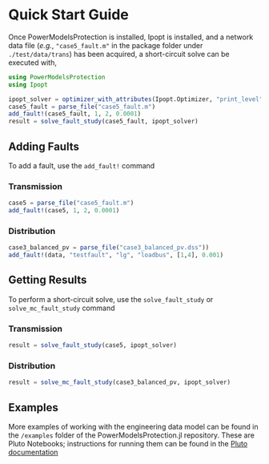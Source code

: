 # Quick Start Guide

Once PowerModelsProtection is installed, Ipopt is installed, and a network data file (_e.g._, `"case5_fault.m"` in the package folder under `./test/data/trans`) has been acquired, a short-circuit solve can be executed with,

```julia
using PowerModelsProtection
using Ipopt

ipopt_solver = optimizer_with_attributes(Ipopt.Optimizer, "print_level"=>0, "tol"=>1e-6)
case5_fault = parse_file("case5_fault.m")
add_fault!(case5_fault, 1, 2, 0.0001)
result = solve_fault_study(case5_fault, ipopt_solver)
```

## Adding Faults

To add a fault, use the `add_fault!` command


### Transmission


```julia
case5 = parse_file("case5_fault.m")
add_fault!(case5, 1, 2, 0.0001)
```

### Distribution

```julia
case3_balanced_pv = parse_file("case3_balanced_pv.dss"))
add_fault!(data, "testfault", "lg", "loadbus", [1,4], 0.001)
```

## Getting Results

To perform a short-circuit solve, use the `solve_fault_study` or `solve_mc_fault_study` command



### Transmission

```julia
result = solve_fault_study(case5, ipopt_solver)
````

### Distribution

```julia
result = solve_mc_fault_study(case3_balanced_pv, ipopt_solver)
````

## Examples

More examples of working with the engineering data model can be found in the `/examples` folder of the PowerModelsProtection.jl repository. These are Pluto Notebooks; instructions for running them can be found in the [Pluto documentation](https://github.com/fonsp/Pluto.jl#readme)